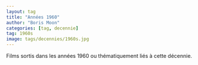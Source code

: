 ```yaml
---
layout: tag
title: "Années 1960"
author: "Boris Moon"
categories: [tag, decennie]
tag: 1960s
image: tags/decennies/1960s.jpg
---
```


Films sortis dans les années 1960 ou thématiquement liés à cette décennie.
